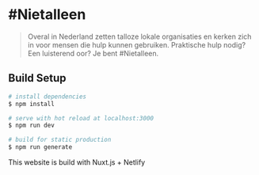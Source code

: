 # #Nietalleen

> Overal in Nederland zetten talloze lokale organisaties en kerken zich in voor mensen die hulp kunnen gebruiken. Praktische hulp nodig? Een luisterend oor? Je bent #Nietalleen.

## Build Setup

``` bash
# install dependencies
$ npm install

# serve with hot reload at localhost:3000
$ npm run dev

# build for static production
$ npm run generate
```

This website is build with Nuxt.js + Netlify
